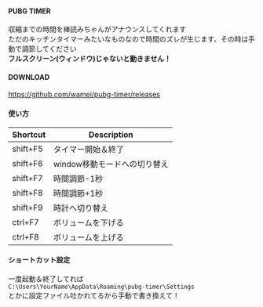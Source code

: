 #### PUBG TIMER
収縮までの時間を棒読みちゃんがアナウンスしてくれます  
ただのキッチンタイマーみたいなものなので時間のズレが生じます、その時は手動で調節してください  
**フルスクリーン(ウィンドウ)じゃないと動きません！**

#### DOWNLOAD
https://github.com/wamei/pubg-timer/releases

#### 使い方
|Shortcut|Description|
|---	|---	|
| shift+F5 | タイマー開始＆終了
| shift+F6 | window移動モードへの切り替え
| shift+F7 | 時間調節-1秒
| shift+F8 | 時間調節+1秒
| shift+F9 | 時計へ切り替え
| ctrl+F7  | ボリュームを下げる
| ctrl+F8  | ボリュームを上げる

#### ショートカット設定
一度起動＆終了してれば  
``C:\Users\YourName\AppData\Roaming\pubg-timer\Settings``  
とかに設定ファイル吐かれてるから手動で書き換えて！
